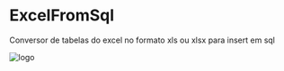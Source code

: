 # ExcelFromSql
Conversor de tabelas do excel no formato xls ou xlsx para insert em sql

![logo](https://user-images.githubusercontent.com/21013545/29072490-4327e1bc-7c1e-11e7-9658-fa59d5907083.png)
